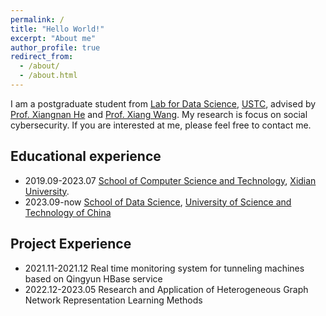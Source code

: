 ```yaml
---
permalink: /
title: "Hello World!"
excerpt: "About me"
author_profile: true
redirect_from: 
  - /about/
  - /about.html
---
```


I am a postgraduate student from [Lab for Data Science](http://data-science.ustc.edu.cn/main.htm), [USTC](https://ustc.edu.cn/), advised by [Prof. Xiangnan He](https://hexiangnan.github.io/) and [Prof. Xiang Wang](https://xiangwang1223.github.io/). My research is focus on social cybersecurity. If you are interested at me, please feel free to contact me.

## Educational experience
- 2019.09-2023.07 [School of Computer Science and Technology](https://cs.xidian.edu.cn/), [Xidian University](https://www.xidian.edu.cn/).
- 2023.09-now     [School of Data Science](http://sds.ustc.edu.cn/main.htm), [University of Science and Technology of China](https://ustc.edu.cn/)

## Project Experience
- 2021.11-2021.12  Real time monitoring system for tunneling machines based on Qingyun HBase service
- 2022.12-2023.05  Research and Application of Heterogeneous Graph Network Representation Learning Methods

